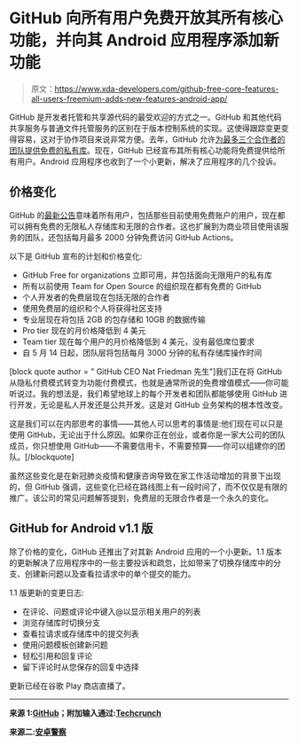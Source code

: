 # GitHub 向所有用户免费开放其所有核心功能，并向其 Android 应用程序添加新功能

> 原文：<https://www.xda-developers.com/github-free-core-features-all-users-freemium-adds-new-features-android-app/>

GitHub 是开发者托管和共享源代码的最受欢迎的方式之一。GitHub 和其他代码共享服务与普通文件托管服务的区别在于版本控制系统的实现。这使得跟踪变更变得容易，这对于协作项目来说非常方便。去年，GitHub 允许[为最多三个合作者的团队提供免费的私有库](https://www.xda-developers.com/github-unlimited-free-private-repositories-3-collaborators/)。现在，GitHub 已经宣布其所有核心功能将免费提供给所有用户。Android 应用程序也收到了一个小更新，解决了应用程序的几个投诉。

## 价格变化

GitHub 的[最新公告](https://github.blog/2020-04-14-github-is-now-free-for-teams/)意味着所有用户，包括那些目前使用免费账户的用户，现在都可以拥有免费的无限私人存储库和无限的合作者。这也扩展到为商业项目使用该服务的团队，还包括每月最多 2000 分钟免费访问 GitHub Actions。

以下是 GitHub 宣布的计划和价格变化:

*   GitHub Free for organizations 立即可用，并包括面向无限用户的私有库
*   所有以前使用 Team for Open Source 的组织现在都有免费的 GitHub
*   个人开发者的免费层现在包括无限的合作者
*   使用免费层的组织和个人将获得社区支持
*   专业层现在将包括 2GB 的包存储和 10GB 的数据传输
*   Pro tier 现在的月价格降低到 4 美元
*   Team tier 现在每个用户的月价格降低到 4 美元，没有最低席位要求
*   自 5 月 14 日起，团队层将包括每月 3000 分钟的私有存储库操作时间

[block quote author = " GitHub CEO Nat Friedman 先生"]我们正在将 GitHub 从隐私付费模式转变为功能付费模式，也就是通常所说的免费增值模式——你可能听说过。我的想法是，我们希望地球上的每个开发者和团队都能够使用 GitHub 进行开发，无论是私人开发还是公共开发。这是对 GitHub 业务架构的根本性改变。

这是我们可以在内部思考的事情——其他人可以思考的事情是:他们现在可以只是使用 GitHub，无论出于什么原因。如果你正在创业，或者你是一家大公司的团队成员，你只想使用 GitHub——不需要信用卡，不需要预算——你可以组建你的团队。[/blockquote]

虽然这些变化是在新冠肺炎疫情和健康咨询导致在家工作活动增加的背景下出现的，但 GitHub 强调，这些变化已经在路线图上有一段时间了，而不仅仅是有限的推广。该公司的常见问题解答提到，免费层的无限合作者是一个永久的变化。

## GitHub for Android v1.1 版

除了价格的变化，GitHub 还推出了对其新 Android 应用的一个小更新。1.1 版本的更新解决了应用程序中的一些主要投诉和疏忽，比如带来了切换存储库中的分支、创建新问题以及查看拉请求中的单个提交的能力。

1.1 版更新的变更日志:

*   在评论、问题或评论中键入@以显示相关用户的列表
*   浏览存储库时切换分支
*   查看拉请求或存储库中的提交列表
*   使用问题模板创建新问题
*   轻松引用和回复评论
*   留下评论时从您保存的回复中选择

更新已经在谷歌 Play 商店直播了。

* * *

**来源 1:[GitHub](https://github.blog/2020-04-14-github-is-now-free-for-teams/)；附加输入通过:[Techcrunch](https://techcrunch.com/2020/04/14/github-is-now-free-for-all-teams/)**

**来源二:[安卓警察](https://www.androidpolice.com/2020/04/14/github-for-android-adds-support-for-mentions-switching-branches-and-more/)**